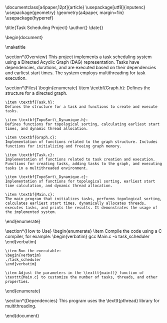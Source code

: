 \documentclass[a4paper,12pt]{article}
\usepackage[utf8]{inputenc}
\usepackage{geometry}
\geometry{a4paper, margin=1in}
\usepackage{hyperref}

\title{Task Scheduling Project}
\author{}
\date{}

\begin{document}

\maketitle

\section*{Overview}
This project implements a task scheduling system using a Directed Acyclic Graph (DAG) representation. Tasks have dependencies, durations, and are executed based on their dependencies and earliest start times. The system employs multithreading for task execution.

\section*{Files}
\begin{enumerate}
    \item \textbf{Graph.h}:
    Defines the structure for a directed graph.
    
    \item \textbf{Task.h}:
    Defines the structure for a task and functions to create and execute tasks.
    
    \item \textbf{TopoSort\_Dynamique.h}:
    Defines functions for topological sorting, calculating earliest start times, and dynamic thread allocation.
    
    \item \textbf{Graph.c}:
    Implementation of functions related to the graph structure. Includes functions for initializing and freeing graph memory.
    
    \item \textbf{Task.c}:
    Implementation of functions related to task creation and execution. Functions for creating tasks, adding tasks to the graph, and executing tasks in a multithreaded environment.
    
    \item \textbf{TopoSort\_Dynamique.c}:
    Implementation of functions for topological sorting, earliest start time calculation, and dynamic thread allocation.
    
    \item \textbf{Main.c}:
    The main program that initializes tasks, performs topological sorting, calculates earliest start times, dynamically allocates threads, executes tasks, and prints the results. It demonstrates the usage of the implemented system.
\end{enumerate}

\section*{How to Use}
\begin{enumerate}
    \item Compile the code using a C compiler, for example:
    \begin{verbatim}
    gcc Main.c -o task_scheduler
    \end{verbatim}
    
    \item Run the executable:
    \begin{verbatim}
    ./task_scheduler
    \end{verbatim}
    
    \item Adjust the parameters in the \texttt{main()} function of \texttt{Main.c} to customize the number of tasks, threads, and other properties.
\end{enumerate}

\section*{Dependencies}
This program uses the \texttt{pthread} library for multithreading.

\end{document}
